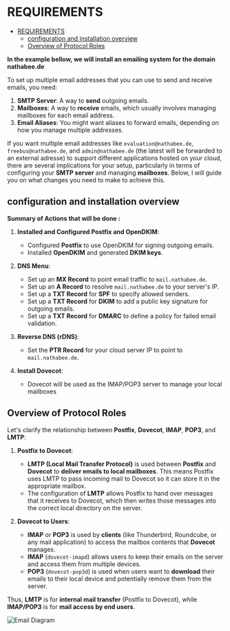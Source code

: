 # REQUIREMENTS

<!-- TOC -->
- [REQUIREMENTS](#requirements)
  - [configuration and installation overview](#configuration-and-installation-overview)
  - [Overview of Protocol Roles](#overview-of-protocol-roles)
<!-- TOC END -->


**In the example bellow, we will install an emailing system for the domain nathabee.de**

To set up multiple email addresses that you can use to send and receive emails, you need:

1. **SMTP Server**: A way to **send** outgoing emails.
2. **Mailboxes**: A way to **receive** emails, which usually involves managing mailboxes for each email address.
3. **Email Aliases**: You might want aliases to forward emails, depending on how you manage multiple addresses.


If you want multiple email addresses like `evaluation@nathabee.de`, `freebus@nathabee.de`, and `admin@nathabee.de` (the latest will be forwarded to an external adresse) to support different applications hosted on your cloud, there are several implications for your setup, particularly in terms of configuring your **SMTP server** and managing **mailboxes**. Below, I will guide you on what changes you need to make to achieve this. 


## configuration and installation overview

**Summary of Actions that will be done :**

1. **Installed and Configured Postfix and OpenDKIM**:
   - Configured **Postfix** to use OpenDKIM for signing outgoing emails. 
   - Installed **OpenDKIM** and generated **DKIM keys**.

 
2. **DNS Menu**:
   - Set up an **MX Record** to point email traffic to `mail.nathabee.de`.
   - Set up an **A Record** to resolve `mail.nathabee.de` to your server's IP.
   - Set up a **TXT Record** for **SPF** to specify allowed senders.
   - Set up a **TXT Record** for **DKIM** to add a public key signature for outgoing emails.
   - Set up a **TXT Record** for **DMARC** to define a policy for failed email validation.

3. **Reverse DNS (rDNS)**:
   - Set the **PTR Record** for your cloud server IP to point to `mail.nathabee.de`.


4. **Install Dovecot**:
   - Dovecot will be used as the IMAP/POP3 server to manage your local mailboxes

 


## Overview of Protocol Roles

Let's clarify the relationship between **Postfix**, **Dovecot**, **IMAP**, **POP3**, and **LMTP**:

1. **Postfix to Dovecot**: 
   - **LMTP (Local Mail Transfer Protocol)** is used between **Postfix** and **Dovecot** to **deliver emails to local mailboxes**. This means Postfix uses LMTP to pass incoming mail to Dovecot so it can store it in the appropriate mailbox.
   - The configuration of **LMTP** allows Postfix to hand over messages that it receives to Dovecot, which then writes those messages into the correct local directory on the server.

2. **Dovecot to Users**:
   - **IMAP** or **POP3** is used by **clients** (like Thunderbird, Roundcube, or any mail application) to access the mailbox contents that **Dovecot** manages.
   - **IMAP** (`dovecot-imapd`) allows users to keep their emails on the server and access them from multiple devices.
   - **POP3** (`dovecot-pop3d`) is used when users want to **download** their emails to their local device and potentially remove them from the server.

Thus, **LMTP** is for **internal mail transfer** (Postfix to Dovecot), while **IMAP/POP3** is for **mail access by end users**.




![Email Diagram](png/emailArchitecture.png)
 